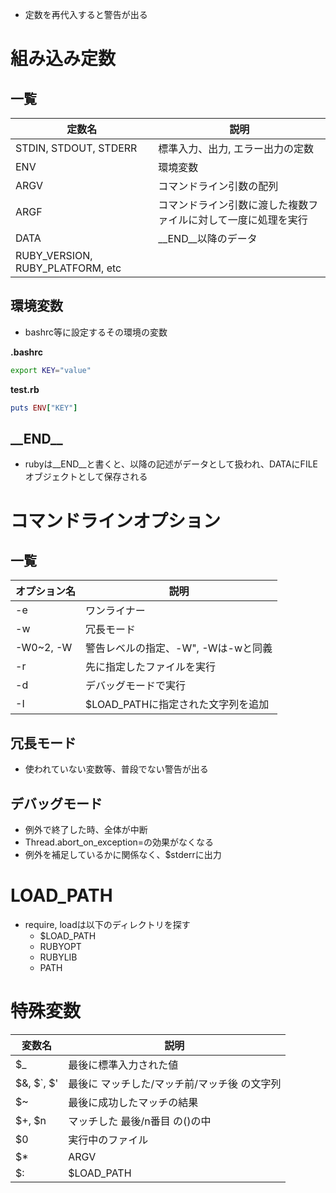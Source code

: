 - 定数を再代入すると警告が出る



# 組み込み定数
## 一覧

|定数名|説明|
|---|---|
|STDIN, STDOUT, STDERR|標準入力、出力, エラー出力の定数|
|ENV|環境変数|
|ARGV|コマンドライン引数の配列|
|ARGF|コマンドライン引数に渡した複数ファイルに対して一度に処理を実行|
|DATA|__END__以降のデータ|
|RUBY_VERSION, RUBY_PLATFORM, etc||

## 環境変数
- bashrc等に設定するその環境の変数

**.bashrc**
```bash
export KEY="value"
```

**test.rb**
```ruby:test.rb
puts ENV["KEY"]
```

## \_\_END\_\_
- rubyは__END__と書くと、以降の記述がデータとして扱われ、DATAにFILEオブジェクトとして保存される



# コマンドラインオプション
## 一覧

|オプション名|説明|
|---|---|
|-e|ワンライナー|
|-w|冗長モード|
|-W0~2, -W|警告レベルの指定、-W", -Wは-wと同義|
|-r|先に指定したファイルを実行|
|-d|デバッグモードで実行|
|-I|$LOAD_PATHに指定された文字列を追加|

## 冗長モード
- 使われていない変数等、普段でない警告が出る

## デバッグモード
- 例外で終了した時、全体が中断
- Thread.abort_on_exception=の効果がなくなる
- 例外を補足しているかに関係なく、$stderrに出力



# LOAD_PATH
- require, loadは以下のディレクトリを探す
  - $LOAD_PATH
  - RUBYOPT
  - RUBYLIB
  - PATH


# 特殊変数

|変数名|説明|
|---|---|
|\$_|最後に標準入力された値|
|\$&, \$`, \$'|最後に マッチした/マッチ前/マッチ後 の文字列|
|\$~|最後に成功したマッチの結果|
|\$+, $n|マッチした 最後/n番目 の()の中|
|\$0|実行中のファイル|
|\$*|ARGV|
|\$:|$LOAD_PATH|